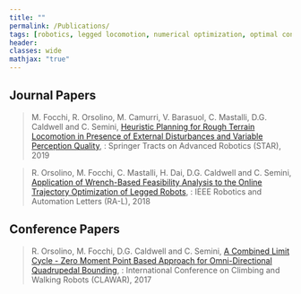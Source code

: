 ```yaml
---
title: ""
permalink: /Publications/
tags: [robotics, legged locomotion, numerical optimization, optimal control]
header:
classes: wide
mathjax: "true"
---
```


## Journal Papers

>  M. Focchi, R. Orsolino, M. Camurri, V. Barasuol, C. Mastalli, D.G. Caldwell and C. Semini, [Heuristic Planning for Rough Terrain Locomotion in Presence of External Disturbances and Variable Perception Quality](https://arxiv.org/abs/1805.10238),
: Springer Tracts on Advanced Robotics (STAR), 2019

>  R. Orsolino, M. Focchi, C. Mastalli, H. Dai, D.G. Caldwell and C. Semini, [Application of Wrench-Based Feasibility Analysis to the Online Trajectory Optimization of Legged Robots](https://iit-dlslab.github.io/papers/orsolino18ral.pdf),
: IEEE Robotics and Automation Letters (RA-L), 2018

## Conference Papers

>  R. Orsolino, M. Focchi, D.G. Caldwell and C. Semini, [A Combined Limit Cycle - Zero Moment Point Based Approach for Omni-Directional Quadrupedal Bounding](https://iit-dlslab.github.io/papers/orsolino17clawar.pdf),
: International Conference on Climbing and Walking Robots (CLAWAR), 2017
